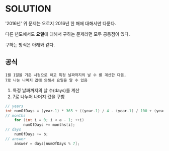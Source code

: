 # SOLUTION

'2016년' 위 문제는 오로지 2016년 한 해에 대해서만 다룬다. 

다른 년도에서도 <b>요일</b>에 대해서 구하는 문제라면 모두 공통점이 있다. 

구하는 방식은 아래와 같다.

## 공식
~~~
1월 1일을 기준 시점으로 하고 특정 날짜까지의 날 수 를 계산한 다음,
7로 나눈 나머지 값에 의해서 요일을 알 수 있음
~~~
<ol>
<li>특정 날짜까지의 날 수(days)를 계산</li>
<li>7로 나누어 나머지 값을 구함</li>
</ol>

```c++
// years
int numOfDays = (year-1) * 365 + ((year-1) / 4 - (year-1) / 100 + (year-1) / 400);
// months
    for (int i = 0; i < a - 1; ++i)
        numOfDays += months[i];
// days
    numOfDays += b;
// answer
    answer = days[numOfDays % 7];
```